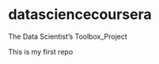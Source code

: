 datasciencecoursera
===================

The Data Scientist’s Toolbox_Project 

This is my first repo
